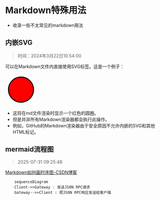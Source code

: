 # Markdown特殊用法

* 收录一些不太常见的markdown用法

## 内嵌SVG

> 时间：2024年3月22日10:54:00

可以在Markdown文件内直接使用SVG标签。这是一个例子：

<svg height="100" width="100">
 <circle cx="50" cy="50" r="40" stroke="black" stroke-width="3" fill="red" />
</svg>

* 这将在md文件渲染时显示一个红色的圆圈。
* 但是并非所有Markdown渲染器都会执行此操作。
* 例如，GitHub的Markdown渲染器由于安全原因不允许内嵌的SVG和其他HTML标记。

## mermaid流程图

> 2025-07-31 09:25:48

[Markdown如何画时序图-CSDN博客](https://blog.csdn.net/zhw21w/article/details/125749449)

```mermaid
	sequenceDiagram
	Client->>Gateway : 发送JSON RPC请求
	Gateway-->>Client : 把JSON RPC响应发送给客户端
```